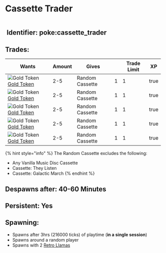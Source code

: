 # Cassette Trader

<figure><img src="https://github.com/user-attachments/assets/378c83d0-c315-4064-9951-f3017f39ba4c" alt=""><figcaption></figcaption></figure>

## <img src="https://minecraft.wiki/images/Name_Tag_JE2_BE2.png?cbdc1" alt="" data-size="line"> Identifier: **poke:cassette\_trader**

## Trades:

<table><thead><tr><th>Wants</th><th>Amount</th><th>Gives</th><th data-type="number"></th><th data-type="number">Trade Limit</th><th data-type="checkbox">XP</th></tr></thead><tbody><tr><td><img src="https://github.com/ItsMePok/PFE/assets/136857747/76b75bd2-9056-44b3-b46a-50dd77c6abf5" alt="Gold Token" data-size="line"><a href="../../items/currency/tokens/gold-token.md">Gold Token</a></td><td>2-5</td><td>Random Cassette</td><td>1</td><td>1</td><td>true</td></tr><tr><td><img src="https://github.com/ItsMePok/PFE/assets/136857747/76b75bd2-9056-44b3-b46a-50dd77c6abf5" alt="Gold Token" data-size="line"><a href="../../items/currency/tokens/gold-token.md">Gold Token</a></td><td>2-5</td><td>Random Cassette</td><td>1</td><td>1</td><td>true</td></tr><tr><td><img src="https://github.com/ItsMePok/PFE/assets/136857747/76b75bd2-9056-44b3-b46a-50dd77c6abf5" alt="Gold Token" data-size="line"><a href="../../items/currency/tokens/gold-token.md">Gold Token</a></td><td>2-5</td><td>Random Cassette</td><td>1</td><td>1</td><td>true</td></tr><tr><td><img src="https://github.com/ItsMePok/PFE/assets/136857747/76b75bd2-9056-44b3-b46a-50dd77c6abf5" alt="Gold Token" data-size="line"><a href="../../items/currency/tokens/gold-token.md">Gold Token</a></td><td>2-5</td><td>Random Cassette</td><td>1</td><td>1</td><td>true</td></tr><tr><td><img src="https://github.com/ItsMePok/PFE/assets/136857747/76b75bd2-9056-44b3-b46a-50dd77c6abf5" alt="Gold Token" data-size="line"><a href="../../items/currency/tokens/gold-token.md">Gold Token</a></td><td>2-5</td><td>Random Cassette</td><td>1</td><td>1</td><td>true</td></tr></tbody></table>

{% hint style="info" %}
The Random Cassette excludes the following:

* Any Vanilla Music Disc Cassette
* Cassette: They Listen
* Cassette: Galactic March
{% endhint %}

## Despawns after: 40-60 Minutes

## Persistent: Yes

## Spawning:

* Spawns after 3hrs (216000 ticks) of playtime (**in a single session**)
* Spawns around a random player
* Spawns with 2 [Retro Llamas](../neutral-mobs/retro-llama.md)
